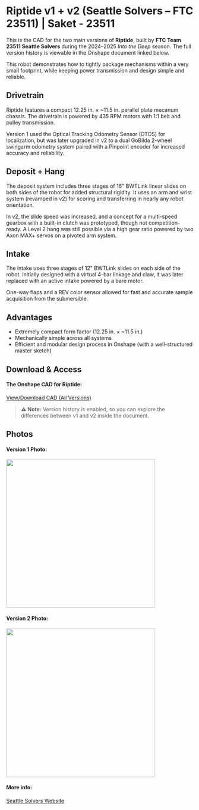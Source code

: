 # Riptide v1 + v2 (Seattle Solvers – FTC 23511) | Saket - 23511

This is the CAD for the two main versions of **Riptide**, built by **FTC Team 23511 Seattle Solvers** during the 2024–2025 *Into the Deep* season. The full version history is viewable in the Onshape document linked below.

This robot demonstrates how to tightly package mechanisms within a very small footprint, while keeping power transmission and design simple and reliable.

## Drivetrain

Riptide features a compact 12.25 in. × ~11.5 in. parallel plate mecanum chassis. The drivetrain is powered by 435 RPM motors with 1:1 belt and pulley transmission.

Version 1 used the Optical Tracking Odometry Sensor (OTOS) for localization, but was later upgraded in v2 to a dual GoBilda 2-wheel swingarm odometry system paired with a Pinpoint encoder for increased accuracy and reliability.

## Deposit + Hang

The deposit system includes three stages of 16" BWTLink linear slides on both sides of the robot for added structural rigidity. It uses an arm and wrist system (revamped in v2) for scoring and transferring in nearly any robot orientation.

In v2, the slide speed was increased, and a concept for a multi-speed gearbox with a built-in clutch was prototyped, though not competition-ready. A Level 2 hang was still possible via a high gear ratio powered by two Axon MAX+ servos on a pivoted arm system.

## Intake

The intake uses three stages of 12" BWTLink slides on each side of the robot. Initially designed with a virtual 4-bar linkage and claw, it was later replaced with an active intake powered by a bare motor.

One-way flaps and a REV color sensor allowed for fast and accurate sample acquisition from the submersible.

## Advantages

- Extremely compact form factor (12.25 in. × ~11.5 in.)
- Mechanically simple across all systems
- Efficient and modular design process in Onshape (with a well-structured master sketch)

## Download & Access

#### The Onshape CAD for Riptide:

[View/Download CAD (All Versions)](https://cad.onshape.com/documents/ae5ff79658ff2a51ece82558/w/1babafd80652d7e5216f214c)

> **⚠️ Note:** Version history is enabled, so you can explore the differences between v1 and v2 inside the document.

## Photos

#### Version 1 Photo:
<style>img{border: 4px #1b1b1f;}</style>
<img height="400" src="/images/riptidev1.jpg" width="400"/>


#### Version 2 Photo:
<style>img{border: 4px #1b1b1f;}</style>
<img height="400" src="/images/riptidev2.jpg" width="400"/>

#### More info:

[Seattle Solvers Website](https://www.seattlesolvers.com/robots/into-the-deep-2024-2025)
